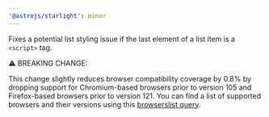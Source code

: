 ```yaml
---
'@astrojs/starlight': minor
---
```


Fixes a potential list styling issue if the last element of a list item is a `<script>` tag.

⚠️ BREAKING CHANGE:

This change slightly reduces browser compatibility coverage by 0.8% by dropping support for Chromium-based browsers prior to version 105 and Firefox-based browsers prior to version 121. You can find a list of supported browsers and their versions using this [browserslist query](https://browsersl.ist/#q=%3E+0.5%25%2C+not+dead%2C+Chrome+%3E%3D+105%2C+Edge+%3E%3D+105%2C+Firefox+%3E%3D+121%2C+Safari+%3E%3D+15.4%2C+iOS+%3E%3D+15.4%2C+not+op_mini+all).
